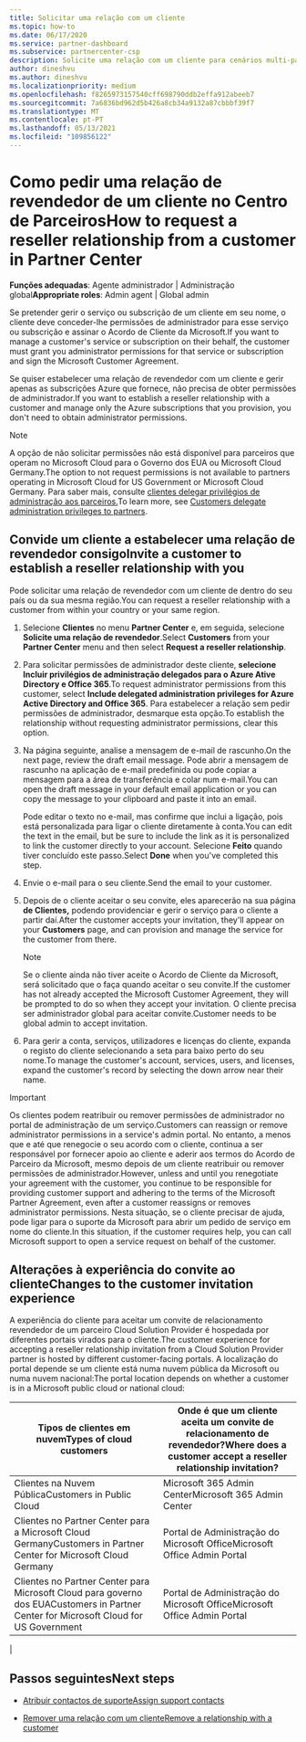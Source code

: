 ```yaml
---
title: Solicitar uma relação com um cliente
ms.topic: how-to
ms.date: 06/17/2020
ms.service: partner-dashboard
ms.subservice: partnercenter-csp
description: Solicite uma relação com um cliente para cenários multi-parceiros, multicanais ou se os privilégios de administração delegados para um cliente precisam de ser restaurados.
author: dineshvu
ms.author: dineshvu
ms.localizationpriority: medium
ms.openlocfilehash: f8265973157540cff698790ddb2effa912abeeb7
ms.sourcegitcommit: 7a6836bd962d5b426a8cb34a9132a87cbbbf39f7
ms.translationtype: MT
ms.contentlocale: pt-PT
ms.lasthandoff: 05/13/2021
ms.locfileid: "109856122"
---
```

# <a name="how-to-request-a-reseller-relationship-from-a-customer-in-partner-center"></a><span data-ttu-id="85349-103">Como pedir uma relação de revendedor de um cliente no Centro de Parceiros</span><span class="sxs-lookup"><span data-stu-id="85349-103">How to request a reseller relationship from a customer in Partner Center</span></span>

<span data-ttu-id="85349-104">**Funções adequadas**: Agente administrador | Administração global</span><span class="sxs-lookup"><span data-stu-id="85349-104">**Appropriate roles**: Admin agent | Global admin</span></span>

<span data-ttu-id="85349-105">Se pretender gerir o serviço ou subscrição de um cliente em seu nome, o cliente deve conceder-lhe permissões de administrador para esse serviço ou subscrição e assinar o Acordo de Cliente da Microsoft.</span><span class="sxs-lookup"><span data-stu-id="85349-105">If you want to manage a customer's service or subscription on their behalf, the customer must grant you administrator permissions for that service or subscription and sign the Microsoft Customer Agreement.</span></span>

<span data-ttu-id="85349-106">Se quiser estabelecer uma relação de revendedor com um cliente e gerir apenas as subscrições Azure que fornece, não precisa de obter permissões de administrador.</span><span class="sxs-lookup"><span data-stu-id="85349-106">If you want to establish a reseller relationship with a customer and manage only the Azure subscriptions that you provision, you don't need to obtain administrator permissions.</span></span>

>[!NOTE] 
><span data-ttu-id="85349-107">A opção de não solicitar permissões não está disponível para parceiros que operam no Microsoft Cloud para o Governo dos EUA ou Microsoft Cloud Germany.</span><span class="sxs-lookup"><span data-stu-id="85349-107">The option to not request permissions is not available to partners operating in Microsoft Cloud for US Government or Microsoft Cloud Germany.</span></span> <span data-ttu-id="85349-108">Para saber mais, consulte [clientes delegar privilégios de administração aos parceiros.](customers-revoke-admin-privileges.md)</span><span class="sxs-lookup"><span data-stu-id="85349-108">To learn more, see [Customers delegate administration privileges to partners](customers-revoke-admin-privileges.md).</span></span>

## <a name="invite-a-customer-to-establish-a-reseller-relationship-with-you"></a><span data-ttu-id="85349-109">Convide um cliente a estabelecer uma relação de revendedor consigo</span><span class="sxs-lookup"><span data-stu-id="85349-109">Invite a customer to establish a reseller relationship with you</span></span>

<span data-ttu-id="85349-110">Pode solicitar uma relação de revendedor com um cliente de dentro do seu país ou da sua mesma região.</span><span class="sxs-lookup"><span data-stu-id="85349-110">You can request a reseller relationship with a customer from within your country or your same region.</span></span>

1. <span data-ttu-id="85349-111">Selecione **Clientes** no menu **Partner Center** e, em seguida, selecione **Solicite uma relação de revendedor**.</span><span class="sxs-lookup"><span data-stu-id="85349-111">Select **Customers** from your **Partner Center** menu and then select **Request a reseller relationship**.</span></span>

2. <span data-ttu-id="85349-112">Para solicitar permissões de administrador deste cliente, **selecione Incluir privilégios de administração delegados para o Azure Ative Directory e Office 365**.</span><span class="sxs-lookup"><span data-stu-id="85349-112">To request administrator permissions from this customer, select **Include delegated administration privileges for Azure Active Directory and Office 365**.</span></span> <span data-ttu-id="85349-113">Para estabelecer a relação sem pedir permissões de administrador, desmarque esta opção.</span><span class="sxs-lookup"><span data-stu-id="85349-113">To establish the relationship without requesting administrator permissions, clear this option.</span></span>

3. <span data-ttu-id="85349-114">Na página seguinte, analise a mensagem de e-mail de rascunho.</span><span class="sxs-lookup"><span data-stu-id="85349-114">On the next page, review the draft email message.</span></span> <span data-ttu-id="85349-115">Pode abrir a mensagem de rascunho na aplicação de e-mail predefinida ou pode copiar a mensagem para a área de transferência e colar num e-mail.</span><span class="sxs-lookup"><span data-stu-id="85349-115">You can open the draft message in your default email application or you can copy the message to your clipboard and paste it into an email.</span></span>

   <span data-ttu-id="85349-116">Pode editar o texto no e-mail, mas confirme que inclui a ligação, pois está personalizada para ligar o cliente diretamente à conta.</span><span class="sxs-lookup"><span data-stu-id="85349-116">You can edit the text in the email, but be sure to include the link as it is personalized to link the customer directly to your account.</span></span> <span data-ttu-id="85349-117">Selecione **Feito** quando tiver concluído este passo.</span><span class="sxs-lookup"><span data-stu-id="85349-117">Select **Done** when you've completed this step.</span></span>

4. <span data-ttu-id="85349-118">Envie o e-mail para o seu cliente.</span><span class="sxs-lookup"><span data-stu-id="85349-118">Send the email to your customer.</span></span>

5. <span data-ttu-id="85349-119">Depois de o cliente aceitar o seu convite, eles aparecerão na sua página **de Clientes,** podendo providenciar e gerir o serviço para o cliente a partir daí.</span><span class="sxs-lookup"><span data-stu-id="85349-119">After the customer accepts your invitation, they'll appear on your **Customers** page, and can provision and manage the service for the customer from there.</span></span>

   > [!NOTE]
   > <span data-ttu-id="85349-120">Se o cliente ainda não tiver aceite o Acordo de Cliente da Microsoft, será solicitado que o faça quando aceitar o seu convite.</span><span class="sxs-lookup"><span data-stu-id="85349-120">If the customer has not already accepted the Microsoft Customer Agreement, they will be prompted to do so when they accept your invitation.</span></span> <span data-ttu-id="85349-121">O cliente precisa ser administrador global para aceitar convite.</span><span class="sxs-lookup"><span data-stu-id="85349-121">Customer needs to be global admin to accept invitation.</span></span>

6. <span data-ttu-id="85349-122">Para gerir a conta, serviços, utilizadores e licenças do cliente, expanda o registo do cliente selecionando a seta para baixo perto do seu nome.</span><span class="sxs-lookup"><span data-stu-id="85349-122">To manage the customer's account, services, users, and licenses, expand the customer's record by selecting the down arrow near their name.</span></span>

> [!IMPORTANT]  
> <span data-ttu-id="85349-123">Os clientes podem reatribuir ou remover permissões de administrador no portal de administração de um serviço.</span><span class="sxs-lookup"><span data-stu-id="85349-123">Customers can reassign or remove administrator permissions in a service's admin portal.</span></span> <span data-ttu-id="85349-124">No entanto, a menos que e até que renegocie o seu acordo com o cliente, continua a ser responsável por fornecer apoio ao cliente e aderir aos termos do Acordo de Parceiro da Microsoft, mesmo depois de um cliente reatribuir ou remover permissões de administrador.</span><span class="sxs-lookup"><span data-stu-id="85349-124">However, unless and until you renegotiate your agreement with the customer, you continue to be responsible for providing customer support and adhering to the terms of the Microsoft Partner Agreement, even after a customer reassigns or removes administrator permissions.</span></span> <span data-ttu-id="85349-125">Nesta situação, se o cliente precisar de ajuda, pode ligar para o suporte da Microsoft para abrir um pedido de serviço em nome do cliente.</span><span class="sxs-lookup"><span data-stu-id="85349-125">In this situation, if the customer requires help, you can call Microsoft support to open a service request on behalf of the customer.</span></span>

## <a name="changes-to-the-customer-invitation-experience"></a><span data-ttu-id="85349-126">Alterações à experiência do convite ao cliente</span><span class="sxs-lookup"><span data-stu-id="85349-126">Changes to the customer invitation experience</span></span>

<span data-ttu-id="85349-127">A experiência do cliente para aceitar um convite de relacionamento revendedor de um parceiro Cloud Solution Provider é hospedada por diferentes portais virados para o cliente.</span><span class="sxs-lookup"><span data-stu-id="85349-127">The customer experience for accepting a reseller relationship invitation from a Cloud Solution Provider partner is hosted by different customer-facing portals.</span></span> <span data-ttu-id="85349-128">A localização do portal depende se um cliente está numa nuvem pública da Microsoft ou numa nuvem nacional:</span><span class="sxs-lookup"><span data-stu-id="85349-128">The portal location depends on whether a customer is in a Microsoft public cloud or national cloud:</span></span>

|<span data-ttu-id="85349-129">Tipos de clientes em nuvem</span><span class="sxs-lookup"><span data-stu-id="85349-129">Types of cloud customers</span></span>  | <span data-ttu-id="85349-130">Onde é que um cliente aceita um convite de relacionamento de revendedor?</span><span class="sxs-lookup"><span data-stu-id="85349-130">Where does a customer accept a reseller relationship invitation?</span></span> |
|---------|---------
| <span data-ttu-id="85349-131">Clientes na Nuvem Pública</span><span class="sxs-lookup"><span data-stu-id="85349-131">Customers in Public Cloud</span></span> | <span data-ttu-id="85349-132">Microsoft 365 Admin Center</span><span class="sxs-lookup"><span data-stu-id="85349-132">Microsoft 365 Admin Center</span></span> |
| <span data-ttu-id="85349-133">Clientes no Partner Center para a Microsoft Cloud Germany</span><span class="sxs-lookup"><span data-stu-id="85349-133">Customers in Partner Center for Microsoft Cloud Germany</span></span> | <span data-ttu-id="85349-134">Portal de Administração do Microsoft Office</span><span class="sxs-lookup"><span data-stu-id="85349-134">Microsoft Office Admin Portal</span></span> |
| <span data-ttu-id="85349-135">Clientes no Partner Center para Microsoft Cloud para governo dos EUA</span><span class="sxs-lookup"><span data-stu-id="85349-135">Customers in Partner Center for Microsoft Cloud for US Government</span></span> | <span data-ttu-id="85349-136">Portal de Administração do Microsoft Office</span><span class="sxs-lookup"><span data-stu-id="85349-136">Microsoft Office Admin Portal</span></span> |
|

## <a name="next-steps"></a><span data-ttu-id="85349-137">Passos seguintes</span><span class="sxs-lookup"><span data-stu-id="85349-137">Next steps</span></span>

- [<span data-ttu-id="85349-138">Atribuir contactos de suporte</span><span class="sxs-lookup"><span data-stu-id="85349-138">Assign support contacts</span></span>](assign-support-contacts.md)

- [<span data-ttu-id="85349-139">Remover uma relação com um cliente</span><span class="sxs-lookup"><span data-stu-id="85349-139">Remove a relationship with a customer</span></span>](remove-a-relationship.md)
